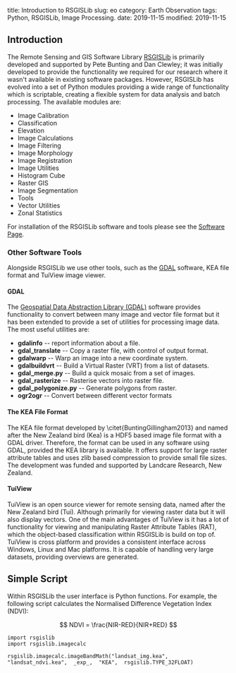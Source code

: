 title: Introduction to RSGISLib
slug: eo
category: Earth Observation
tags: Python, RSGISLib, Image Processing.
date: 2019-11-15
modified: 2019-11-15

## Introduction

The Remote Sensing and GIS Software Library [RSGISLib](https://www.rsgislib.org) is primarily developed and supported by Pete Bunting and Dan Clewley; it was initially developed to provide the functionality we required for our research where it wasn't available in existing software packages. However, RSGISLib has evolved into a set of Python modules providing a wide range of functionality which is scriptable, creating a flexible system for data analysis and batch processing. The available modules are:

* Image Calibration
* Classification
* Elevation
* Image Calculations
* Image Filtering
*  Image Morphology
* Image Registration
* Image Utilities
* Histogram Cube
* Raster GIS
* Image Segmentation
* Tools
* Vector Utilities
* Zonal Statistics

For installation of the RSGISLib software and tools please see the [Software Page](/software).

### Other Software Tools

Alongside RSGISLib we use other tools, such as the [GDAL](https://www.gdal.org) software, KEA file format and TuiView image viewer. 

#### GDAL
The [Geospatial Data Abstraction Library (GDAL)](http://www.gdal.org)  software provides functionality to convert between many image and vector file format but it has been extended to provide a set of utilities for processing image data. The most useful utilities are:

* **gdalinfo** -- report information about a file.
* **gdal_translate** -- Copy a raster file, with control of output format.
* **gdalwarp** -- Warp an image into a new coordinate system.
* **gdalbuildvrt** -- Build a Virtual Raster (VRT) from a list of datasets.
* **gdal_merge.py** -- Build a quick mosaic from a set of images.
* **gdal_rasterize** -- Rasterise vectors into raster file.
* **gdal_polygonize.py** -- Generate polygons from raster.
* **ogr2ogr** -- Convert between different vector formats

#### The KEA File Format
The KEA file format developed by \citet{BuntingGillingham2013} and named after the New Zealand bird (Kea) is a HDF5 based image file format with a GDAL driver. Therefore, the format can be used in any software using GDAL, provided the KEA library is available. It offers support for large raster attribute tables and uses zlib based compression to provide small file sizes. The development was funded and supported by Landcare Research, New Zealand.

#### TuiView
TuiView is an open source viewer for remote sensing data, named after the New Zealand bird (Tui). Although primarily for viewing raster data but it will also display vectors. One of the main advantages of TuiView is it has a lot of functionality for viewing and manipulating Raster Attribute Tables (RAT), which the object-based classification within RSGISLib is build on top of. TuiView is cross platform and provides a consistent interface across Windows, Linux and Mac platforms. It is capable of handling very large datasets, providing overviews are generated.

## Simple Script
Within RSGISLib the user interface is Python functions. For example, the following script calculates the Normalised Difference Vegetation Index (NDVI):

$$
NDVI = \frac{NIR-RED}{NIR+RED}
$$

    import rsgislib
    import rsgislib.imagecalc
    
    rsgislib.imagecalc.imageBandMath("landsat_img.kea",  "landsat_ndvi.kea",  _exp_,  "KEA",  rsgislib.TYPE_32FLOAT)
<!--stackedit_data:
eyJoaXN0b3J5IjpbODg0ODA3NzgyLDUzNTY4MDM0MywtMTcxNj
MyNzA4NSwxMTQ3MTE1MDE0XX0=
-->